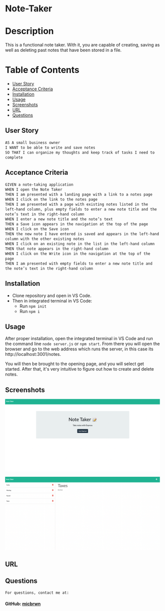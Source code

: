 # Note-Taker

# Description
  This is a functional note taker. With it, you are capable of creating, saving as well as deleting past notes that have been stored in a file.


   # Table of Contents

  * [User Story](#user-story)
  * [Acceptance Criteria](#acceptance-criteria)
  * [Installation](#installation)
  * [Usage](#usage)
  * [Screenshots](#screenshots)
  * [URL](#url)
  * [Questions](#questions)


 ## User Story

```
AS A small business owner
I WANT to be able to write and save notes
SO THAT I can organize my thoughts and keep track of tasks I need to complete
```

## Acceptance Criteria
   
```
GIVEN a note-taking application
WHEN I open the Note Taker
THEN I am presented with a landing page with a link to a notes page
WHEN I click on the link to the notes page
THEN I am presented with a page with existing notes listed in the left-hand column, plus empty fields to enter a new note title and the note’s text in the right-hand column
WHEN I enter a new note title and the note’s text
THEN a Save icon appears in the navigation at the top of the page
WHEN I click on the Save icon
THEN the new note I have entered is saved and appears in the left-hand column with the other existing notes
WHEN I click on an existing note in the list in the left-hand column
THEN that note appears in the right-hand column
WHEN I click on the Write icon in the navigation at the top of the page
THEN I am presented with empty fields to enter a new note title and the note’s text in the right-hand column
```


## Installation
 * Clone repository and open in VS Code.
 * Then in integrated terminal in VS Code:
    * Run  `npm init`
    * Run  `npm i`


## Usage
   After proper installation, open the integrated terminal in VS Code and run the command line `node server.js` or `npm start`. From there you will open the browser and go to the web address which runs the server, in this case its http://localhost:3001/notes. 

   You will then be brought to the opening page, and you will select get started. After that, it's very intuitive to figure out how to create and delete notes.

## Screenshots

![Start Page](./Assets/Screen%20Shot%202022-06-19%20at%209.12.04%20PM.png)

![Notes stored](./Assets/Screen%20Shot%202022-06-19%20at%209.15.05%20PM.png)


## URL



## Questions
    For questions, contact me at:
  #### GitHub: [micbrwn](https//github.com/micbrwn)